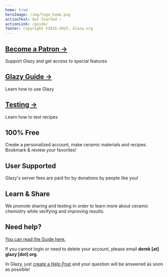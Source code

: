 ```yaml
---
home: true
heroImage: /img/logo_home.png
actionText: Get Started →
actionLink: /guide/
footer: Copyright ©2015-2023, Glazy.org
---
```


<div class="features">
  <div class="feature">
    <h2><a href="/support/#why-support-glazy">Become a Patron →</a></h2>
    <p>
      Support Glazy and get access to special features
    </p>
  </div>
  <div class="feature">
    <h2><a href="/guide/">Glazy Guide →</a></h2>
    <p>
      Learn how to use Glazy
    </p>
  </div>
  <div class="feature">
    <h2><a href="/testing/mixing-tests/">Testing →</a></h2>
    <p>
      Learn how to test recipes
    </p>
  </div>
</div>

<div class="features">
  <div class="feature">
    <h2>100% Free</h2>
    <p>
      Create a personalized account, make ceramic materials and recipes.  Bookmark & review your favorites!
    </p>
  </div>
  <div class="feature">
    <h2>User Supported</h2>
    <p>
      Glazy's server fees are paid for by donations by people like you!
    </p>
  </div>
  <div class="feature">
    <h2>Learn & Share</h2>
    <p>
      We promote sharing and testing in order to learn more about ceramic chemistry while verifying and improving results.
    </p>
  </div>
</div>

## Need help?

[You can read the Guide here.](/guide/)

If you cannot login or need to delete your account, please email **derek [at] glazy [dot] org**.

In Glazy, just [create a Help Post](/guide/#getting-help) and your question will be answered as soon as possible!
